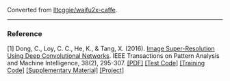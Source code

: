 Converted from [lltcggie/waifu2x-caffe](https://github.com/lltcggie/waifu2x-caffe/tree/520cc3b0cdafbd295d0227c474cdffde6ca51dc7).

---

### Reference
[1] Dong, C., Loy, C. C., He, K., & Tang, X. (2016). [Image Super-Resolution Using Deep Convolutional Networks](https://ieeexplore.ieee.org/document/7115171/). IEEE Transactions on Pattern Analysis and Machine Intelligence, 38(2), 295-307. [[PDF]](https://arxiv.org/pdf/1501.00092) [[Test Code]](http://mmlab.ie.cuhk.edu.hk/projects/SRCNN/SRCNN_v1.zip) [[Training Code]](http://mmlab.ie.cuhk.edu.hk/projects/SRCNN/SRCNN_train.zip) [[Supplementary Material]](http://personal.ie.cuhk.edu.hk/~ccloy/files/srcnn_supp.pdf) [[Project]](http://mmlab.ie.cuhk.edu.hk/projects/SRCNN.html)
